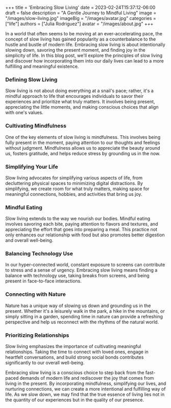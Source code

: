 +++
title = 'Embracing Slow Living'
date = 2023-02-24T15:37:12-06:00
draft = false
description = "A Gentle Journey to Mindful Living"
image = "/images/slow-living.jpg"
imageBig = "/images/avatar.jpg"
categories = ["life"]
authors = ["Julia Rodriguez"]
avatar = "/images/about.jpg"
+++

In a world that often seems to be moving at an ever-accelerating pace, the concept of slow living has gained popularity as a counterbalance to the hustle and bustle of modern life. Embracing slow living is about intentionally slowing down, savoring the present moment, and finding joy in the simplicity of life. In this blog post, we'll explore the principles of slow living and discover how incorporating them into our daily lives can lead to a more fulfilling and meaningful existence.

### Defining Slow Living
Slow living is not about doing everything at a snail's pace; rather, it's a mindful approach to life that encourages individuals to savor their experiences and prioritize what truly matters. It involves being present, appreciating the little moments, and making conscious choices that align with one's values.

### Cultivating Mindfulness
One of the key elements of slow living is mindfulness. This involves being fully present in the moment, paying attention to our thoughts and feelings without judgment. Mindfulness allows us to appreciate the beauty around us, fosters gratitude, and helps reduce stress by grounding us in the now.

### Simplifying Your Life
Slow living advocates for simplifying various aspects of life, from decluttering physical spaces to minimizing digital distractions. By simplifying, we create room for what truly matters, making space for meaningful connections, hobbies, and activities that bring us joy.

### Mindful Eating
Slow living extends to the way we nourish our bodies. Mindful eating involves savoring each bite, paying attention to flavors and textures, and appreciating the effort that goes into preparing a meal. This practice not only enhances our relationship with food but also promotes better digestion and overall well-being.

### Balancing Technology Use
In our hyper-connected world, constant exposure to screens can contribute to stress and a sense of urgency. Embracing slow living means finding a balance with technology use, taking breaks from screens, and being present in face-to-face interactions.

### Connecting with Nature
Nature has a unique way of slowing us down and grounding us in the present. Whether it's a leisurely walk in the park, a hike in the mountains, or simply sitting in a garden, spending time in nature can provide a refreshing perspective and help us reconnect with the rhythms of the natural world.

### Prioritizing Relationships
Slow living emphasizes the importance of cultivating meaningful relationships. Taking the time to connect with loved ones, engage in heartfelt conversations, and build strong social bonds contributes significantly to our overall well-being.


Embracing slow living is a conscious choice to step back from the fast-paced demands of modern life and rediscover the joy that comes from living in the present. By incorporating mindfulness, simplifying our lives, and nurturing connections, we can create a more intentional and fulfilling way of life. As we slow down, we may find that the true essence of living lies not in the quantity of our experiences but in the quality of our presence.